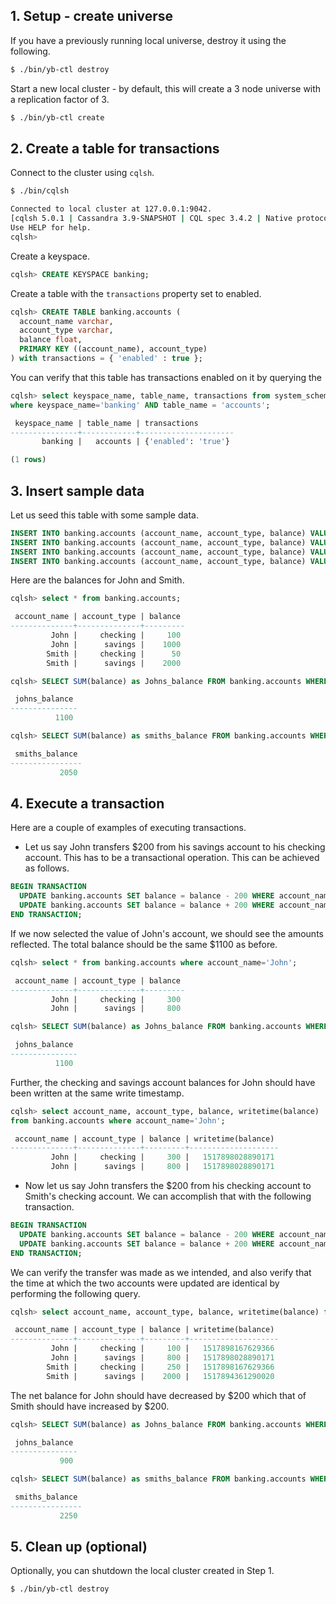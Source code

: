## 1. Setup - create universe

If you have a previously running local universe, destroy it using the following.

```{.sh .copy .separator-dollar}
$ ./bin/yb-ctl destroy
```

Start a new local cluster - by default, this will create a 3 node universe with a replication factor of 3.

```{.sh .copy .separator-dollar}
$ ./bin/yb-ctl create
```

## 2. Create a table for transactions

Connect to the cluster using `cqlsh`.

```{.sh .copy .separator-dollar}
$ ./bin/cqlsh
```
```sh
Connected to local cluster at 127.0.0.1:9042.
[cqlsh 5.0.1 | Cassandra 3.9-SNAPSHOT | CQL spec 3.4.2 | Native protocol v4]
Use HELP for help.
cqlsh>
```

Create a keyspace.

```{.sql .copy .separator-gt}
cqlsh> CREATE KEYSPACE banking;
```

Create a table with the `transactions` property set to enabled.

```{.sql .copy .separator-gt}
cqlsh> CREATE TABLE banking.accounts (
  account_name varchar,
  account_type varchar,
  balance float,
  PRIMARY KEY ((account_name), account_type)
) with transactions = { 'enabled' : true };
```

You can verify that this table has transactions enabled on it by querying the 

```{.sql .copy .separator-gt}
cqlsh> select keyspace_name, table_name, transactions from system_schema.tables
where keyspace_name='banking' AND table_name = 'accounts';
```
```sql
 keyspace_name | table_name | transactions
---------------+------------+---------------------
       banking |   accounts | {'enabled': 'true'}

(1 rows)
```


## 3. Insert sample data

Let us seed this table with some sample data.

```{.sql .copy}
INSERT INTO banking.accounts (account_name, account_type, balance) VALUES ('John', 'savings', 1000);
INSERT INTO banking.accounts (account_name, account_type, balance) VALUES ('John', 'checking', 100);
INSERT INTO banking.accounts (account_name, account_type, balance) VALUES ('Smith', 'savings', 2000);
INSERT INTO banking.accounts (account_name, account_type, balance) VALUES ('Smith', 'checking', 50);
```

Here are the balances for John and Smith.

```{.sql .copy .separator-gt}
cqlsh> select * from banking.accounts;
```
```sql
 account_name | account_type | balance
--------------+--------------+---------
         John |     checking |     100
         John |      savings |    1000
        Smith |     checking |      50
        Smith |      savings |    2000
```

```{.sql .copy .separator-gt}
cqlsh> SELECT SUM(balance) as Johns_balance FROM banking.accounts WHERE account_name='John';
```
```sql
 johns_balance
---------------
          1100
```

```{.sql .copy .separator-gt}
cqlsh> SELECT SUM(balance) as smiths_balance FROM banking.accounts WHERE account_name='Smith';
```
```sql
 smiths_balance
----------------
           2050

```


## 4. Execute a transaction

Here are a couple of examples of executing transactions.

- Let us say John transfers $200 from his savings account to his checking account. This has to be a transactional operation. This can be achieved as follows.

```{.sql .copy}
BEGIN TRANSACTION
  UPDATE banking.accounts SET balance = balance - 200 WHERE account_name='John' AND account_type='savings';
  UPDATE banking.accounts SET balance = balance + 200 WHERE account_name='John' AND account_type='checking';
END TRANSACTION;
```

If we now selected the value of John's account, we should see the amounts reflected. The total balance should be the same $1100 as before.

```{.sql .copy .separator-gt}
cqlsh> select * from banking.accounts where account_name='John';
```
```sql
 account_name | account_type | balance
--------------+--------------+---------
         John |     checking |     300
         John |      savings |     800
```

```{.sql .copy .separator-gt}
cqlsh> SELECT SUM(balance) as Johns_balance FROM banking.accounts WHERE account_name='John';
```
```sql
 johns_balance
---------------
          1100
```

Further, the checking and savings account balances for John should have been written at the same write timestamp.

```{.sql .copy .separator-gt}
cqlsh> select account_name, account_type, balance, writetime(balance) 
from banking.accounts where account_name='John';
```
```sql
 account_name | account_type | balance | writetime(balance)
--------------+--------------+---------+--------------------
         John |     checking |     300 |   1517898028890171
         John |      savings |     800 |   1517898028890171
```


- Now let us say John transfers the $200 from his checking account to Smith's checking account. We can accomplish that with the following transaction.

```{.sql .copy}
BEGIN TRANSACTION
  UPDATE banking.accounts SET balance = balance - 200 WHERE account_name='John' AND account_type='checking';
  UPDATE banking.accounts SET balance = balance + 200 WHERE account_name='Smith' AND account_type='checking';
END TRANSACTION;
```

We can verify the transfer was made as we intended, and also verify that the time at which the two accounts were updated are identical by performing the following query.

```{.sql .copy .separator-gt}
cqlsh> select account_name, account_type, balance, writetime(balance) from banking.accounts;
```
```sql
 account_name | account_type | balance | writetime(balance)
--------------+--------------+---------+--------------------
         John |     checking |     100 |   1517898167629366
         John |      savings |     800 |   1517898028890171
        Smith |     checking |     250 |   1517898167629366
        Smith |      savings |    2000 |   1517894361290020
```

The net balance for John should have decreased by $200 which that of Smith should have increased by $200.

```{.sql .copy .separator-gt}
cqlsh> SELECT SUM(balance) as Johns_balance FROM banking.accounts WHERE account_name='John';
```
```sql
 johns_balance
---------------
           900
```

```{.sql .copy .separator-gt}
cqlsh> SELECT SUM(balance) as smiths_balance FROM banking.accounts WHERE account_name='Smith';
```
```sql
 smiths_balance
----------------
           2250
```


## 5. Clean up (optional)

Optionally, you can shutdown the local cluster created in Step 1.

```{.sh .copy .separator-dollar}
$ ./bin/yb-ctl destroy
```

